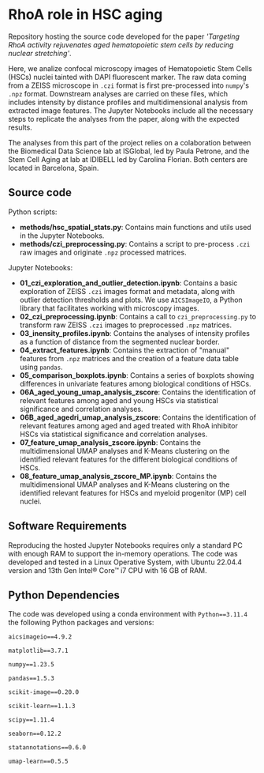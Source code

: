 # RhoA role in HSC aging
Repository hosting the source code developed for the paper *'Targeting RhoA activity rejuvenates aged hematopoietic stem cells by reducing nuclear stretching'*.

Here, we analize confocal microscopy images of Hematopoietic Stem Cells (HSCs) nuclei tainted with DAPI fluorescent marker. The raw data coming from a ZEISS microscope in `.czi` format is first pre-processed into `numpy`'s `.npz` format. Downstream analyses are carried on these files, which includes intensity by distance profiles and multidimensional analysis from extracted image features. The Jupyter Notebooks include all the necessary steps to replicate the analyses from the paper, along with the expected results.

The analyses from this part of the project relies on a colaboration between the Biomedical Data Science lab at ISGlobal, led by Paula Petrone, and the Stem Cell Aging at lab at IDIBELL led by Carolina Florian. Both centers are located in Barcelona, Spain.


## Source code

Python scripts:
- **methods/hsc_spatial_stats.py**: Contains main functions and utils used in the Jupyter Notebooks.
- **methods/czi_preprocessing.py**: Contains a script to pre-process `.czi` raw images and originate `.npz` processed matrices.

Jupyter Notebooks:
- **01_czi_exploration_and_outlier_detection.ipynb**: Contains a basic exploration of ZEISS `.czi` images format and metadata, along with outlier detection thresholds and plots. We use `AICSImageIO`, a Python library that facilitates working with microscopy images.
- **02_czi_preprocessing.ipynb**: Contains a call to `czi_preprocessing.py` to transform raw ZEISS `.czi` images to preprocessed `.npz` matrices.
- **03_inensity_profiles.ipynb**: Contains the analyses of intensity profiles as a function of distance from the segmented nuclear border.
- **04_extract_features.ipynb**: Contains the extraction of "manual" features from `.npz` matrices and the creation of a feature data table using `pandas`.
- **05_comparison_boxplots.ipynb**: Contains a series of boxplots showing differences in univariate features among biological conditions of HSCs.
- **06A_aged_young_umap_analysis_zscore**: Contains the identification of relevant features among aged and young HSCs via statistical significance and correlation analyses.
- **06B_aged_agedri_umap_analysis_zscore**: Contains the identification of relevant features among aged and aged treated with RhoA inhibitor HSCs via statistical significance and correlation analyses.
- **07_feature_umap_analysis_zscore.ipynb**: Contains the multidimensional UMAP analyses and K-Means clustering on the identified relevant features for the different biological conditions of HSCs.
- **08_feature_umap_analysis_zscore_MP.ipynb**: Contains the multidimensional UMAP analyses and K-Means clustering on the identified relevant features for HSCs and myeloid progenitor (MP) cell nuclei.


## Software Requirements

Reproducing the hosted Jupyter Notebooks requires only a standard PC with enough RAM to support the in-memory operations. The code was developed and tested in a Linux Operative System, with Ubuntu 22.04.4 version and 13th Gen Intel® Core™ i7 CPU with 16 GB of RAM. 

## Python Dependencies

The code was developed using a conda environment with `Python==3.11.4` the following Python packages and versions:

```
aicsimageio==4.9.2

matplotlib==3.7.1

numpy==1.23.5

pandas==1.5.3

scikit-image==0.20.0

scikit-learn==1.1.3

scipy==1.11.4

seaborn==0.12.2

statannotations==0.6.0

umap-learn==0.5.5
```
